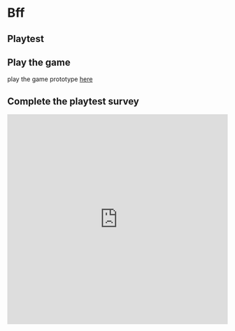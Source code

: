 # Bff

## Playtest

## Play the game

play the game prototype [here](https://car39.github.io/IASC-1P04/Prototype/Bff_Twine_Prototype.html)

## Complete the playtest survey

<iframe width="640px" height= "480px" src= "https://forms.office.com/Pages/ResponsePage.aspx?id=FRGudvwe8kqlNuKyRDrxoAItX3Px31RJlvaIbZe2eY5URFhYMkVHRlgwVUFTMUNIMDFWNlBJOTFLSi4u&embed=true" frameborder= "0" marginwidth= "0" marginheight= "0" style= "border: none; max-width:100%; max-height:100vh" allowfullscreen webkitallowfullscreen mozallowfullscreen msallowfullscreen> </iframe>
